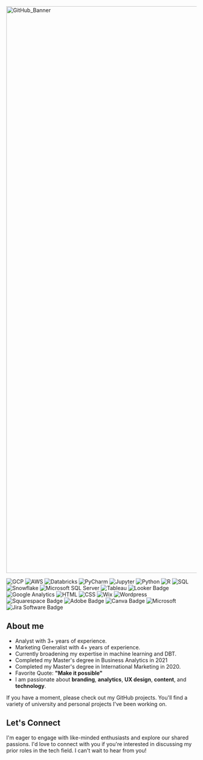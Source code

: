 <img width="1500" alt="GitHub_Banner" src="https://github.com/EstrellaSpaans/EstrellaSpaans/assets/64385174/a734610d-9e9f-4473-8e69-ef01dab01bb4">

![GCP](https://img.shields.io/badge/-Google_Cloud-4285F4?style=flat-square&logo=googlecloud&logoColor=white) ![AWS](https://img.shields.io/badge/-Amazon_AWS-FF9900?style=flat-square&logo=amazonaws&logoColor=white)
![Databricks](https://img.shields.io/badge/-Databricks-FF3621?style=flat-square&logo=databricks&logoColor=white) ![PyCharm](https://img.shields.io/badge/-PyCharm-000000?style=flat-square&logo=pycharm&logoColor=white)  ![Jupyter](https://img.shields.io/badge/-Jupyter-F37626?style=flat-square&logo=jupyter&logoColor=white) ![Python](https://img.shields.io/badge/Python-14354C?style=flat-square&logo=python&logoColor=white)
![R](https://img.shields.io/badge/R-276DC3?style=flat-square&logo=r&logoColor=white) ![SQL](https://img.shields.io/badge/PostgreSQL-316192?style=flat-square&logo=postgresql&logoColor=white) ![Snowflake](https://img.shields.io/badge/-Snowflake-29B5E8?style=flat-square&logo=snowflake&logoColor=white) 
![Microsoft SQL Server](https://img.shields.io/badge/Microsoft%20SQL%20Server-CC2927?style=flat-square&logo=microsoftsqlserver&logoColor=white) ![Tableau](https://img.shields.io/badge/Tableau-E97627?style=flat-square&logo=Tableau&logoColor=white) ![Looker Badge](https://img.shields.io/badge/Looker-4285F4?logo=looker&logoColor=fff&style=flat-square) ![Google Analytics](https://img.shields.io/badge/Google%20Analytics-4285F4?style=flat-square&logo=google%20analytics&logoColor=white) ![HTML](https://img.shields.io/badge/HTML-239120?style=flat-square&logo=html5&logoColor=white) ![CSS](https://img.shields.io/badge/CSS-239120?&style=flat-square&logo=css3&logoColor=white) ![Wix](https://img.shields.io/badge/Wix-000?style=flat-square&logo=wix&logoColor=white) ![Wordpress](https://img.shields.io/badge/Wordpress-21759B?style=flat-square&logo=wordpress&logoColor=white) ![Squarespace Badge](https://img.shields.io/badge/Squarespace-000?logo=squarespace&logoColor=fff&style=flat) ![Adobe Badge](https://img.shields.io/badge/Adobe-F00?logo=adobe&logoColor=fff&style=flat) ![Canva Badge](https://img.shields.io/badge/Canva-00C4CC?logo=canva&logoColor=fff&style=flat) ![Microsoft](https://img.shields.io/badge/Microsoft-666666?style=flat-square&logo=microsoft&logoColor=white) ![Jira Software Badge](https://img.shields.io/badge/Jira%20Software-0052CC?logo=jirasoftware&logoColor=fff&style=flat)

## About me
- Analyst with 3+ years of experience.
- Marketing Generalist with 4+ years of experience.
- Currently broadening my expertise in machine learning and DBT.
- Completed my Master's degree in Business Analytics in 2021
- Completed my Master's degree in International Marketing in 2020.
- Favorite Quote: **"Make it possible"**
- I am passionate about **branding**, **analytics**, **UX design**, **content**, and **technology**.

If you have a moment, please check out my GitHub projects. You'll find a variety of university and personal projects I've been working on.

## Let's Connect
I'm eager to engage with like-minded enthusiasts and explore our shared passions. I'd love to connect with you if you're interested in discussing my prior roles in the tech field. I can't wait to hear from you!
